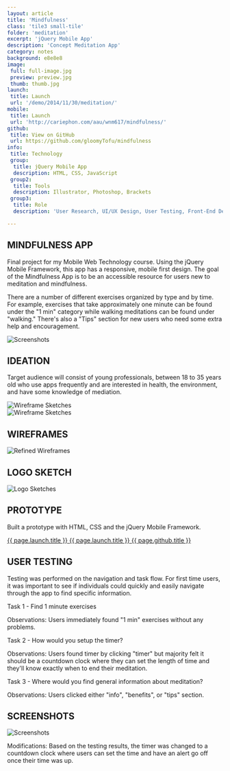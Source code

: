 ```yaml
---
layout: article
title: 'Mindfulness'
class: 'tile3 small-tile'
folder: 'meditation'
excerpt: 'jQuery Mobile App'
description: 'Concept Meditation App'
category: notes
background: e8e8e8
image:
 full: full-image.jpg
 preview: preview.jpg
 thumb: thumb.jpg
launch: 
 title: Launch
 url: '/demo/2014/11/30/meditation/'
mobile: 
 title: Launch
 url: 'http://cariephon.com/aau/wnm617/mindfulness/'
github: 
 title: View on GitHub
 url: https://github.com/gloomyTofu/mindfulness
info:
 title: Technology
 group: 
  title: jQuery Mobile App
  description: HTML, CSS, JavaScript
 group2: 
  title: Tools
  description: Illustrator, Photoshop, Brackets
 group3: 
  title: Role
  description: 'User Research, UI/UX Design, User Testing, Front-End Development'

---
```


## MINDFULNESS APP

Final project for my Mobile Web Technology course. Using the jQuery Mobile Framework, this app has a responsive, mobile first design. The goal of the Mindfulness App is to be an accessible resource for users new to meditation and mindfulness. 

There are a number of different exercises organized by type and by time. For example, exercises that take approximately one minute can be found under the "1 min" category while walking meditations can be found under "walking." There's also a "Tips" section for new users who need some extra help and encouragement.

<div class="screenshot-container">
	<img srcset="/assets/images/work/{{page.folder}}/preview@2x.jpg 1089w, /assets/images/work/{{page.folder}}/preview.jpg 768w" src="/assets/images/work/{{page.folder}}/preview.jpg" alt="Screenshots" />
</div>

## IDEATION

Target audience will consist of young professionals, between 18 to 35 years old who use apps frequently and are interested in health, the environment, and have some knowledge of mediation.

<div class="screenshot-container no-border">
	<img srcset="/assets/images/work/{{page.folder}}/process-1@2x.jpg 1089w, /assets/images/work/{{page.folder}}/process-1.jpg 768w" src="/assets/images/work/{{page.folder}}/process-1.jpg" alt="Wireframe Sketches" />
</div>

<div class="screenshot-container no-border">
	<img srcset="/assets/images/work/{{page.folder}}/process-2@2x.jpg 1089w, /assets/images/work/{{page.folder}}/process-2.jpg 768w" src="/assets/images/work/{{page.folder}}/process-2.jpg" alt="Wireframe Sketches" />
</div>

## WIREFRAMES

<div class="screenshot-container no-border">
	<img srcset="/assets/images/work/{{page.folder}}/process-4@2x.jpg 1089w, /assets/images/work/{{page.folder}}/process-4.jpg 768w" src="/assets/images/work/{{page.folder}}/process-4.jpg" alt="Refined Wireframes" />
</div>

## LOGO SKETCH

<div class="screenshot-container no-border">
	<img srcset="/assets/images/work/{{page.folder}}/process-3@2x.jpg 1089w, /assets/images/work/{{page.folder}}/process-3.jpg 768w" src="/assets/images/work/{{page.folder}}/process-3.jpg" alt="Logo Sketches" />
</div>

## PROTOTYPE

Built a prototype with HTML, CSS and the jQuery Mobile Framework. 

<div class="button-group left">
	<a href="{{ page.launch.url }}" class="button primary-button desktop" target="_blank">
		{{ page.launch.title }}
	</a>
	<a href="{{ page.mobile.url }}" class="button primary-button mobile" target="_blank">
		{{ page.launch.title }}
	</a>
	<a href="{{ page.github.url }}" class="button" target="_blank">
		{{ page.github.title }}
	</a>
</div>

## USER TESTING

Testing was performed on the navigation and task flow. For first time users, it was important to see if individuals could quickly and easily navigate through the app to find specific information.

Task 1 - Find 1 minute exercises

Observations: Users immediately found "1 min" exercises without any problems.

Task 2 - How would you setup the timer?

Observations: Users found timer by clicking "timer" but majority felt it should be a countdown clock where they can set the length of time and they'll know exactly when to end their meditation. 

Task 3 - Where would you find general information about meditation?

Observations: Users clicked either "info", "benefits", or "tips" section.

## SCREENSHOTS

<div class="screenshot-container no-border">
	<img srcset="/assets/images/work/{{page.folder}}/process-5@2x.jpg 1089w, /assets/images/work/{{page.folder}}/process-5.jpg 768w" src="/assets/images/work/{{page.folder}}/process-5.jpg" alt="Screenshots" />
</div>

Modifications: Based on the testing results, the timer was changed to a countdown clock where users can set the time and have an alert go off once their time was up.
